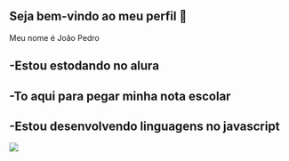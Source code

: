 ## Seja bem-vindo ao meu perfil 🤙

Meu nome é João Pedro

-Estou estodando no alura
-

-To aqui para pegar minha nota escolar
-
-Estou desenvolvendo linguagens no javascript
-

![](https://media1.tenor.com/m/LkERKRVyEboAAAAC/suit-ronaldo.gif)

